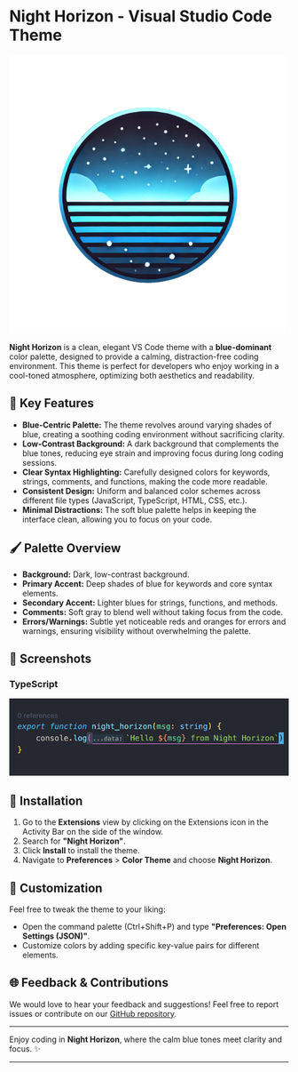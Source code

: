 # Night Horizon - Visual Studio Code Theme

![Night Horizon Preview](https://github.com/ardinugrxha/night-horizon/blob/master/images/2.png)

**Night Horizon** is a clean, elegant VS Code theme with a **blue-dominant** color palette, designed to provide a calming, distraction-free coding environment. This theme is perfect for developers who enjoy working in a cool-toned atmosphere, optimizing both aesthetics and readability.

## 🌟 Key Features

- **Blue-Centric Palette:** The theme revolves around varying shades of blue, creating a soothing coding environment without sacrificing clarity.
- **Low-Contrast Background:** A dark background that complements the blue tones, reducing eye strain and improving focus during long coding sessions.
- **Clear Syntax Highlighting:** Carefully designed colors for keywords, strings, comments, and functions, making the code more readable.
- **Consistent Design:** Uniform and balanced color schemes across different file types (JavaScript, TypeScript, HTML, CSS, etc.).
- **Minimal Distractions:** The soft blue palette helps in keeping the interface clean, allowing you to focus on your code.

## 🖌️ Palette Overview

- **Background:** Dark, low-contrast background.
- **Primary Accent:** Deep shades of blue for keywords and core syntax elements.
- **Secondary Accent:** Lighter blues for strings, functions, and methods.
- **Comments:** Soft gray to blend well without taking focus from the code.
- **Errors/Warnings:** Subtle yet noticeable reds and oranges for errors and warnings, ensuring visibility without overwhelming the palette.

## 📸 Screenshots

### TypeScript

![TypeSciprt Example](./screenshots/ts.png)

## 🔧 Installation

1. Go to the **Extensions** view by clicking on the Extensions icon in the Activity Bar on the side of the window.
2. Search for **"Night Horizon"**.
3. Click **Install** to install the theme.
4. Navigate to **Preferences** > **Color Theme** and choose **Night Horizon**.

## 📝 Customization

Feel free to tweak the theme to your liking:

- Open the command palette (Ctrl+Shift+P) and type **"Preferences: Open Settings (JSON)"**.
- Customize colors by adding specific key-value pairs for different elements.

## 🌐 Feedback & Contributions

We would love to hear your feedback and suggestions! Feel free to report issues or contribute on our [GitHub repository](https://github.com/ardinugrxha/night-horizon).

---

Enjoy coding in **Night Horizon**, where the calm blue tones meet clarity and focus. ✨

---
